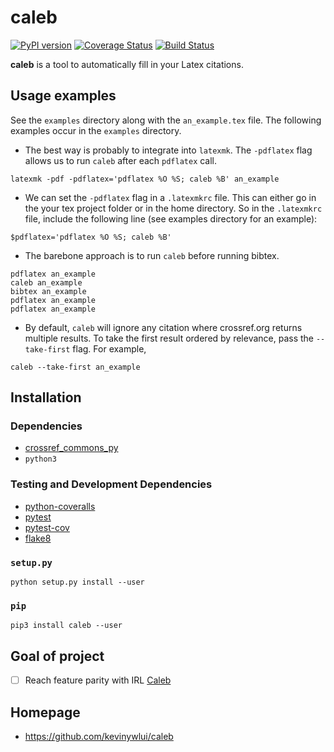 # caleb

[![PyPI version](https://badge.fury.io/py/caleb.svg)](https://badge.fury.io/py/caleb)
[![Coverage Status](https://coveralls.io/repos/github/kevinywlui/caleb/badge.svg?branch=master)](https://coveralls.io/github/kevinywlui/caleb?branch=master)
[![Build Status](https://travis-ci.org/kevinywlui/caleb.svg?branch=master)](https://travis-ci.org/kevinywlui/caleb)

**caleb** is a tool to automatically fill in your Latex citations.

## Usage examples

See the `examples` directory along with the `an_example.tex` file. The
following examples occur in the `examples` directory.

* The best way is probably to integrate into `latexmk`. The `-pdflatex` flag
  allows us to run `caleb` after each `pdflatex` call.
```
latexmk -pdf -pdflatex='pdflatex %O %S; caleb %B' an_example
```

* We can set the `-pdflatex` flag in a `.latexmkrc` file. This can either go in
  the your tex project folder or in the home directory. So in the `.latexmkrc`
  file, include the following line (see examples directory for an example):
```
$pdflatex='pdflatex %O %S; caleb %B'
```

* The barebone approach is to run `caleb` before running bibtex.
```
pdflatex an_example
caleb an_example
bibtex an_example
pdflatex an_example
pdflatex an_example
```

* By default, `caleb` will ignore any citation where crossref.org returns
  multiple results. To take the first result ordered by relevance, pass the
  `--take-first` flag. For example,
```
caleb --take-first an_example
```



## Installation

### Dependencies

* [crossref_commons_py](https://gitlab.com/crossref/crossref_commons_py)
* `python3`

### Testing and Development Dependencies

* [python-coveralls](https://github.com/z4r/python-coveralls)
* [pytest](https://pytest.org/en/latest/)
* [pytest-cov](https://github.com/pytest-dev/pytest-cov)
* [flake8](http://flake8.pycqa.org/en/latest/)

### `setup.py`

```
python setup.py install --user
```

### `pip`

```
pip3 install caleb --user
```

## Goal of project

* [ ] Reach feature parity with IRL [Caleb](https://sites.math.washington.edu/~geigerc/)

## Homepage

* https://github.com/kevinywlui/caleb
